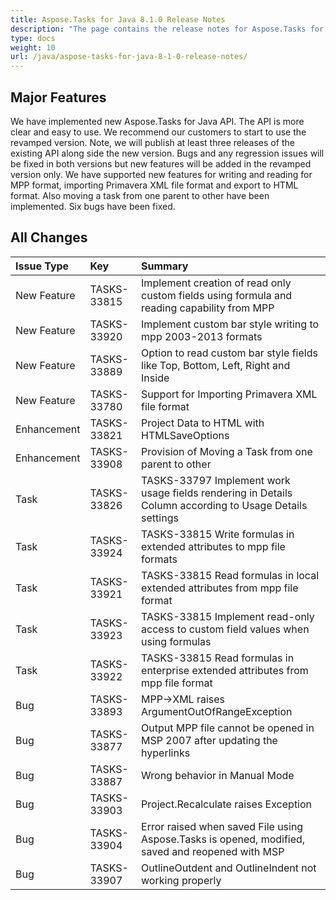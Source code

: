 ```yaml
---
title: Aspose.Tasks for Java 8.1.0 Release Notes
description: "The page contains the release notes for Aspose.Tasks for Java 8.1.0."
type: docs
weight: 10
url: /java/aspose-tasks-for-java-8-1-0-release-notes/
---
```


## **Major Features**
We have implemented new Aspose.Tasks for Java API. The API is more clear and easy to use. We recommend our customers to start to use the revamped 
version. Note, we will publish at least three releases of the existing API along side the new version. Bugs and any regression issues will be fixed in both versions but new features will be added in the revamped version only. We have supported new features for writing and reading for MPP format, importing Primavera XML file format and export to HTML format. Also moving a task from one parent to other have been implemented. Six bugs have been fixed.

## **All Changes**
|**Issue Type** |**Key** |**Summary** |
| :- | :- | :- |
|New Feature |TASKS-33815 |Implement creation of read only custom fields using formula and reading capability from MPP |
|New Feature |TASKS-33920 |Implement custom bar style writing to mpp 2003-2013 formats |
|New Feature |TASKS-33889 |Option to read custom bar style fields like Top, Bottom, Left, Right and Inside |
|New Feature |TASKS-33780 |Support for Importing Primavera XML file format |
|Enhancement |TASKS-33821 |Project Data to HTML with HTMLSaveOptions |
|Enhancement |TASKS-33908 |Provision of Moving a Task from one parent to other |
|Task |TASKS-33826 |TASKS-33797 Implement work usage fields rendering in Details Column according to Usage Details settings |
|Task |TASKS-33924 |TASKS-33815 Write formulas in extended attributes to mpp file formats |
|Task |TASKS-33921 |TASKS-33815 Read formulas in local extended attributes from mpp file format |
|Task |TASKS-33923 |TASKS-33815 Implement read-only access to custom field values when using formulas |
|Task |TASKS-33922 |TASKS-33815 Read formulas in enterprise extended attributes from mpp file format |
|Bug |TASKS-33893 |MPP->XML raises ArgumentOutOfRangeException |
|Bug |TASKS-33877 |Output MPP file cannot be opened in MSP 2007 after updating the hyperlinks |
|Bug |TASKS-33887 |Wrong behavior in Manual Mode |
|Bug |TASKS-33903 |Project.Recalculate raises Exception |
|Bug |TASKS-33904 |Error raised when saved File using Aspose.Tasks is opened, modified, saved and reopened with MSP |
|Bug |TASKS-33907 |OutlineOutdent and OutlineIndent not working properly |

